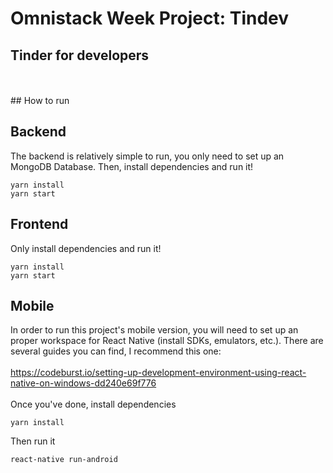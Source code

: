 # Omnistack Week Project: Tindev
## Tinder for developers
<br>
<br>
## How to run

## Backend
The backend is relatively simple to run, you only need to set up an MongoDB Database. Then, install dependencies and run it!
```
yarn install
yarn start
```

## Frontend
Only install dependencies and run it!
```
yarn install
yarn start
```

## Mobile
In order to run this project's mobile version, you will need to set up an proper workspace for 
React Native (install SDKs, emulators, etc.). There are several guides you can find, I recommend this one:
<br>
<br>
https://codeburst.io/setting-up-development-environment-using-react-native-on-windows-dd240e69f776
<br>
<br>
Once you've done, install dependencies
```
yarn install
```
Then run it
```
react-native run-android
```

